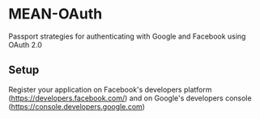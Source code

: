 # MEAN-OAuth

Passport strategies for authenticating with Google and Facebook using OAuth 2.0

## Setup

Register your application on Facebook's developers platform (https://developers.facebook.com/) and on Google's developers console (https://console.developers.google.com)